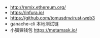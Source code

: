 - http://remix.ethereum.org/
- https://infura.io/
- https://github.com/tomusdrw/rust-web3
- ganache-cli 本地测试链
- 小狐狸钱包 https://metamask.io/


